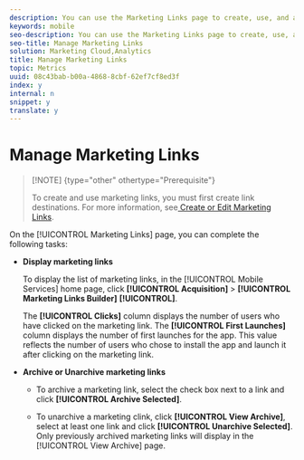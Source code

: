 ```yaml
---
description: You can use the Marketing Links page to create, use, and archive marketing links.
keywords: mobile
seo-description: You can use the Marketing Links page to create, use, and archive marketing links.
seo-title: Manage Marketing Links
solution: Marketing Cloud,Analytics
title: Manage Marketing Links
topic: Metrics
uuid: 08c43bab-b00a-4868-8cbf-62ef7cf8ed3f
index: y
internal: n
snippet: y
translate: y
---
```


# Manage Marketing Links


>[!NOTE] {type="other" othertype="Prerequisite"}
>
>To create and use marketing links, you must first create link destinations. For more information, see[ Create or Edit Marketing Links](../../acquisition_main/c_marketing-links-builder/t_create-edit-adobe-links/t_create-edit-adobe-links.md#task_154A125591904CA598DF9391A44C081C). 



On the [!UICONTROL  Marketing Links] page, you can complete the following tasks: 


* **Display marketing links** 

  To display the list of marketing links, in the [!UICONTROL  Mobile Services] home page, click **[!UICONTROL  Acquisition]** > **[!UICONTROL  Marketing Links Builder]** **[!UICONTROL]**. 

  The **[!UICONTROL  Clicks]** column displays the number of users who have clicked on the marketing link. The **[!UICONTROL  First Launches]** column displays the number of first launches for the app. This value reflects the number of users who chose to install the app and launch it after clicking on the marketing link. 

* **Archive or Unarchive marketing links** 

    * To archive a marketing link, select the check box next to a link and click **[!UICONTROL  Archive Selected]**. 

    * To unarchive a marketing clink, click **[!UICONTROL  View Archive]**, select at least one link and click **[!UICONTROL  Unarchive Selected]**. Only previously archived marketing links will display in the [!UICONTROL  View Archive] page. 




